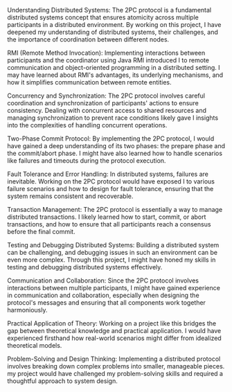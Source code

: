 Understanding Distributed Systems: The 2PC protocol is a fundamental distributed systems concept that ensures atomicity across multiple participants in a distributed environment. By working on this project, I have deepened my understanding of distributed systems, their challenges, and the importance of coordination between different nodes.

RMI (Remote Method Invocation): Implementing interactions between participants and the coordinator using Java RMI introduced I to remote communication and object-oriented programming in a distributed setting. I may have learned about RMI's advantages, its underlying mechanisms, and how it simplifies communication between remote entities.

Concurrency and Synchronization: The 2PC protocol involves careful coordination and synchronization of participants' actions to ensure consistency. Dealing with concurrent access to shared resources and managing synchronization to prevent race conditions likely gave I insights into the complexities of handling concurrent operations.

Two-Phase Commit Protocol: By implementing the 2PC protocol, I would have gained a deep understanding of its two phases: the prepare phase and the commit/abort phase. I might have also learned how to handle scenarios like failures and timeouts during the protocol execution.

Fault Tolerance and Error Handling: In distributed systems, failures are inevitable. Working on the 2PC protocol would have exposed I to various failure scenarios and how to design for fault tolerance, ensuring that the system remains consistent and recoverable.

Transaction Management: The 2PC protocol is essentially a way to manage distributed transactions. I likely learned how to start, commit, or abort transactions, and how to ensure that all participants reach a consensus before the final commit.

Testing and Debugging Distributed Systems: Building a distributed system can be challenging, and debugging issues in such an environment can be even more complex. Through this project, I might have honed my skills in testing and debugging distributed systems effectively.

Communication and Collaboration: Since the 2PC protocol involves interactions between multiple participants, I might have gained experience in communication and collaboration, especially when designing the protocol's messages and ensuring that all components work together harmoniously.

Practical Application of Theory: Working on a project like this bridges the gap between theoretical knowledge and practical application. I would have experienced firsthand how real-world scenarios might differ from idealized theoretical models.

Problem-Solving and Design Thinking: Implementing a distributed protocol involves breaking down complex problems into smaller, manageable pieces. my project would have challenged my problem-solving skills and required a thoughtful approach to system design.
